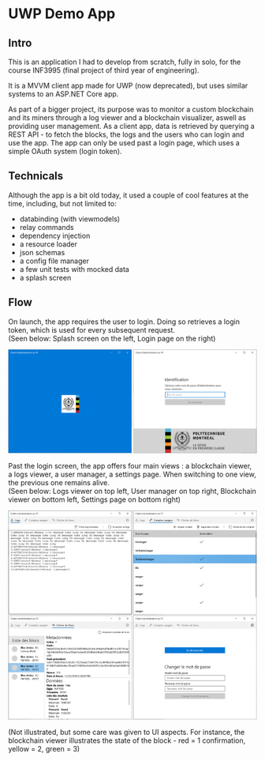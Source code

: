 # UWP Demo App

## Intro

This is an application I had to develop from scratch, fully in solo, for the course INF3995 (final project of third year of engineering).  

It is a MVVM client app made for UWP (now deprecated), but uses similar systems to an ASP.NET Core app.

As part of a bigger project, its purpose was to monitor a custom blockchain and its miners through a log viewer and a blockchain visualizer, aswell as providing user management. As a client app, data is retrieved by querying a REST API - to fetch the blocks, the logs and the users who can login and use the app. The app can only be used past a login page, which uses a simple OAuth system (login token).  

## Technicals
Although the app is a bit old today, it used a couple of cool features at the time, including, but not limited to:
* databinding (with viewmodels)
* relay commands
* dependency injection
* a resource loader
* json schemas
* a config file manager
* a few unit tests with mocked data
* a splash screen

## Flow

On launch, the app requires the user to login. Doing so retrieves a login token, which is used for every subsequent request.  
(Seen below: Splash screen on the left, Login page on the right)

![Alt text](demo-sample1.png?raw=true "Splash")

Past the login screen, the app offers four main views : a blockchain viewer, a logs viewer, a user manager, a settings page. When switching to one view, the previous one remains alive.  
(Seen below: Logs viewer on top left, User manager on top right, Blockchain viewer on bottom left, Settings page on bottom right)

![Alt text](demo-sample2.png?raw=true "Main view")

(Not illustrated, but some care was given to UI aspects. For instance, the blockchain viewer illustrates the state of the block - red = 1 confirmation, yellow = 2, green = 3)